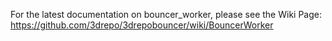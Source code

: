 For the latest documentation on bouncer_worker, please see the Wiki Page: https://github.com/3drepo/3drepobouncer/wiki/BouncerWorker
